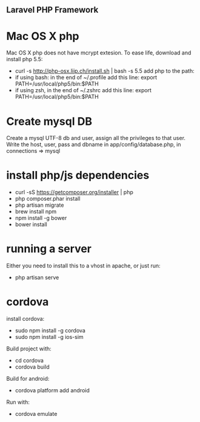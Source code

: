 ## Laravel PHP Framework

# Mac OS X php

Mac OS X php does not have mcrypt extesion. To ease life, download and install php 5.5:
- curl -s http://php-osx.liip.ch/install.sh | bash -s 5.5
add php to the path:
- if using bash:
  in the end of ~/.profile add this line:
  export PATH=/usr/local/php5/bin:$PATH
- if using zsh, in the end of ~/.zshrc add this line:
  export PATH=/usr/local/php5/bin:$PATH

# Create mysql DB
Create a mysql UTF-8 db and user, assign all the privileges to that user.
Write the host, user, pass and dbname in app/config/database.php, in connections => mysql

# install php/js dependencies

- curl -sS https://getcomposer.org/installer | php
- php composer.phar install
- php artisan migrate
- brew install npm
- npm install -g bower
- bower install

# running a server
Either you need to install this to a vhost in apache, or just run:
- php artisan serve

# cordova

install cordova:
- sudo npm install -g cordova
- sudo npm install -g ios-sim

Build project with:
- cd cordova
- cordova build

Build for android:
- cordova platform add android

Run with:
- cordova emulate
